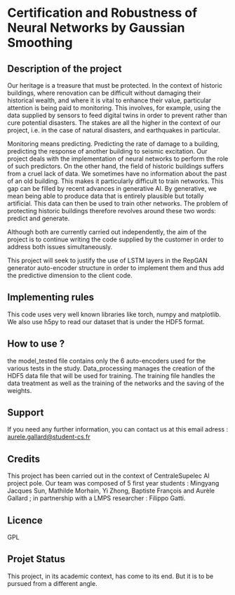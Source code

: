 # Certification and Robustness of Neural Networks by Gaussian Smoothing

## Description of the project

Our heritage is a treasure that must be protected. In the context of historic buildings, where renovation can be difficult without damaging their historical wealth, and where it is vital to enhance their value, particular attention is being paid to monitoring. This involves, for example, using the data supplied by sensors to feed digital twins in order to prevent rather than cure potential disasters. The stakes are all the higher in the context of our project, i.e. in the case of natural disasters, and earthquakes in particular.

Monitoring means predicting. Predicting the rate of damage to a building, predicting the response of another building to seismic excitation. Our project deals with the implementation of neural networks to perform the role of such predictors. On the other hand, the field of historic buildings suffers from a cruel lack of data. We sometimes have no information about the past of an old building. This makes it particularly difficult to train networks. This gap can be filled by recent advances in generative AI. By generative, we mean being able to produce data that is entirely plausible but totally artificial. This data can then be used to train other networks. The problem of protecting historic buildings therefore revolves around these two words: predict and generate.

Although both are currently carried out independently, the aim of the project is to continue writing the code supplied by the customer in order to address both issues simultaneously.

This project will seek to justify the use of LSTM layers in the RepGAN generator auto-encoder structure in order to implement them and thus add the predictive dimension to the client code.

## Implementing rules

This code uses very well known libraries like torch, numpy and matplotlib. We also use h5py to read our dataset that is under the HDF5 format.

## How to use ?

the model_tested file contains only the 6 auto-encoders used for the various tests in the study. Data_processing manages the creation of the HDF5 data file that will be used for training. The training file handles the data treatment as well as the training of the networks and the saving of the weights.

## Support

If you need any further information, you can contact us at this email adress : aurele.gallard@student-cs.fr

## Credits

This project has been carried out in the context of CentraleSupelec AI project pole. Our team was composed of 5 first year students :
Mingyang Jacques Sun, Mathilde Morhain, Yi Zhong, Baptiste François and Aurèle Gallard ; in partnership with a LMPS researcher : Filippo Gatti.

## Licence

GPL

## Projet Status

This project, in its academic context, has come to its end. But it is to be pursued from a different angle.